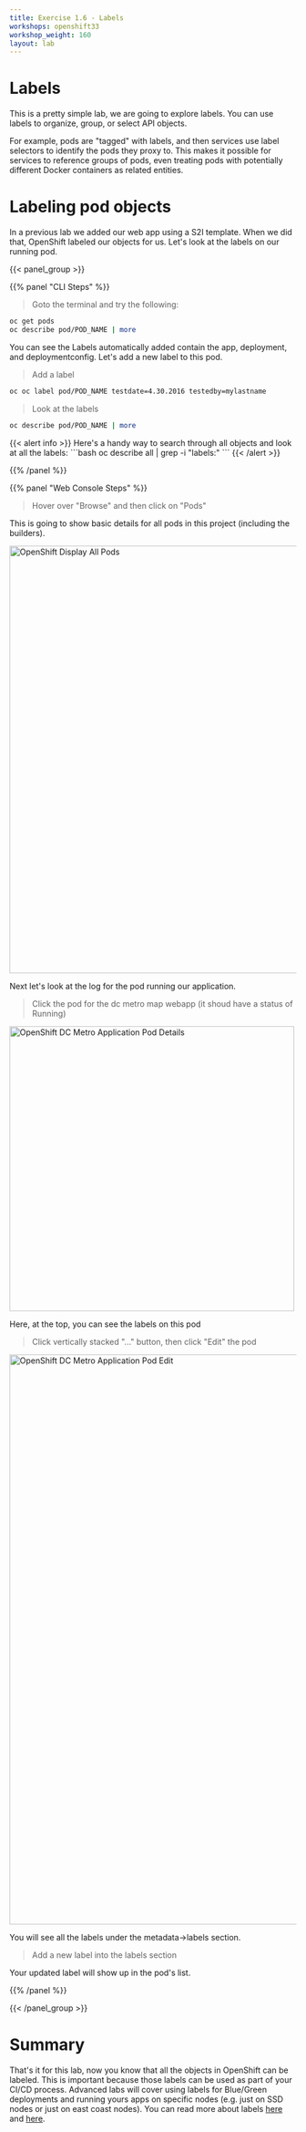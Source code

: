 ```yaml
---
title: Exercise 1.6 - Labels
workshops: openshift33
workshop_weight: 160
layout: lab
---
```


# Labels

This is a pretty simple lab, we are going to explore labels.  You can use labels to organize, group, or select API objects.

For example, pods are "tagged" with labels, and then services use label selectors to identify the pods they proxy to. This makes it possible for services to reference groups of pods, even treating pods with potentially different Docker containers as related entities.


# Labeling pod objects

In a previous lab we added our web app using a S2I template.  When we did that, OpenShift labeled our objects for us.  Let's look at the labels on our running pod.


{{< panel_group >}}

{{% panel "CLI Steps" %}}

> <i class="fa fa-terminal"></i> Goto the terminal and try the following:

```bash
oc get pods
oc describe pod/POD_NAME | more
```

You can see the Labels automatically added contain the app, deployment, and deploymentconfig.  Let's add a new label to this pod.

> <i class="fa fa-terminal"></i> Add a label

```bash
oc oc label pod/POD_NAME testdate=4.30.2016 testedby=mylastname
```

> <i class="fa fa-terminal"></i> Look at the labels

```bash
oc describe pod/POD_NAME | more
```

<!-- :information_source: Here's a handy way to search through all objects and look at all the labels:<br/> -->
<p>{{< alert info >}} Here's a handy way to search through all objects and look at all the labels:
```bash
oc describe all | grep -i "labels:"
```
{{< /alert >}}</p>

{{% /panel %}}

{{% panel "Web Console Steps" %}}

> Hover over "Browse" and then click on "Pods"

This is going to show basic details for all pods in this project (including the builders).

<p><img title="OpenShift Display All Pods" src="../images/ose-lab-devman-allpods.png" width="750"/></p>

Next let's look at the log for the pod running our application.

> Click the pod for the dc metro map webapp (it shoud have a status of Running)

<p><img title="OpenShift DC Metro Application Pod Details" src="../images/ose-lab-labels-poddetails.png" width="500"/></p>

Here, at the top, you can see the labels on this pod

> Click vertically stacked "..." button, then click "Edit" the pod

<p><img title="OpenShift DC Metro Application Pod Edit" src="../images/ose-lab-labels-podedit.png" width="1000"/></p>

You will see all the labels under the metadata->labels section.

> Add a new label into the labels section

Your updated label will show up in the pod's list.

{{% /panel %}}

{{< /panel_group >}}


# Summary

That's it for this lab, now you know that all the objects in OpenShift can be labeled.  This is important because those labels can be used as part of your CI/CD process.  Advanced labs will cover using labels for Blue/Green deployments and running yours apps on specific nodes (e.g. just on SSD nodes or just on east coast nodes).  You can read more about labels [here][1] and [here][2].


[1]: https://docs.openshift.com/container-platform/3.3/architecture/core_concepts/pods_and_services.html#labels
[2]: http://kubernetes.io/docs/user-guide/labels/
